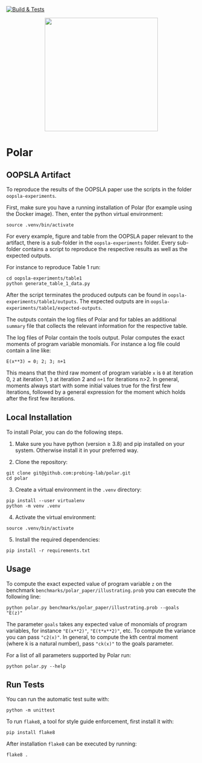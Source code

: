 [![Build & Tests](https://github.com/probing-lab/polar/actions/workflows/build-and-tests.yml/badge.svg)](https://github.com/probing-lab/polar/actions/workflows/build-and-tests.yml)

<p align="center">
  <img src="https://github.com/probing-lab/polar/blob/master/logo-dark.svg" width=300/>
</p>


# Polar

## OOPSLA Artifact


To reproduce the results of the OOPSLA paper use the scripts in the folder `oopsla-experiments`.

First, make sure you have a running installation of Polar (for example using the Docker image).
Then, enter the python virtual environment:

```
source .venv/bin/activate
```

For every example, figure and table from the OOPSLA paper relevant to the artifact, there is a sub-folder in the `oopsla-experiments`
folder. Every sub-folder contains a script to reproduce the respective results as well as the expected outputs.

For instance to reproduce Table 1 run:
```
cd oopsla-experiments/table1
python generate_table_1_data.py
```

After the script terminates the produced outputs can be found in `oopsla-experiments/table1/outputs`.
The expected outputs are in `oopsla-experiments/table1/expected-outputs`.

The outputs contain the log files of Polar and for tables an additional `summary` file that collects the relevant
information for the respective table.

The log files of Polar contain the tools output.
Polar computes the exact moments of program variable monomials.
For instance a log file could contain a line like:

````
E(x**3) = 0; 2; 3; n+1
````

This means that the third raw moment of program variable `x` is `0` at iteration 0, `2` at iteration 1,
`3` at iteration 2 and `n+1` for iterations n>2.
In general, moments always start with some initial values true for the first few iterations, followed by a general
expression for the moment which holds after the first few iterations.


## Local Installation


To install Polar, you can do the following steps.

1. Make sure you have python (version &geq; 3.8) and pip installed on your system.
Otherwise install it in your preferred way.

2. Clone the repository:

```
git clone git@github.com:probing-lab/polar.git
cd polar
```

3. Create a virtual environment in the `.venv` directory:
```
pip install --user virtualenv
python -m venv .venv
```

4. Activate the virtual environment:
```
source .venv/bin/activate
```

5. Install the required dependencies:
```
pip install -r requirements.txt
```

## Usage

To compute the exact expected value of program variable `z` on the benchmark `benchmarks/polar_paper/illustrating.prob` you can execute the following line:

```
python polar.py benchmarks/polar_paper/illustrating.prob --goals "E(z)"
```

The parameter `goals` takes any expected value of monomials of program variables, for instance `"E(x**2)"`, `"E(t*x**2)"`, etc.
To compute the variance you can pass `"c2(x)"`.
In general, to compute the kth central moment (where k is a natural number), pass `"ck(x)"` to the goals parameter.

For a list of all parameters supported by Polar run:

```
python polar.py --help
```


## Run Tests

You can run the automatic test suite with:

```
python -m unittest
```

To run `flake8`, a tool for style guide enforcement, first install it with:
```
pip install flake8
```

After installation `flake8` can be executed by running:
```
flake8 .
```
